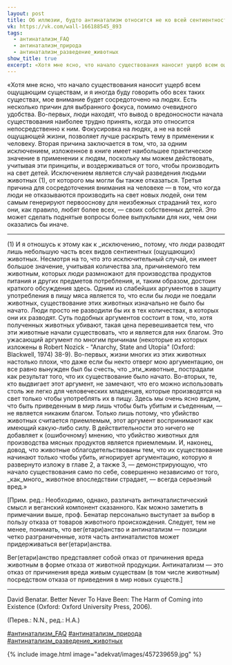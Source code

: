 ```yaml
---
layout: post
title: Об иллюзии, будто антинатализм относится не ко всей сентиентности, а только лишь к человеку
vk: https://vk.com/wall-166188545_893
tags:
  - антинатализм_FAQ
  - антинатализм_природа
  - антинатализм_разведение_животных
show_title: true
excerpt: «Хотя мне ясно, что начало существования наносит ущерб всем ощущающим существам, и я иногда буду говорить обо всех таких существах, мое внимание будет сосредоточено на людях. Есть несколько причин для выбранного фокуса, помимо очевидного удобства. Во-первых, люди находят, что...
---
```

«Хотя мне ясно, что начало существования наносит ущерб всем ощущающим существам, и я иногда буду говорить обо всех таких существах, мое внимание будет сосредоточено на людях. Есть несколько причин для выбранного фокуса, помимо очевидного удобства. Во-первых, люди находят, что вывод о вредоносности начала существования наиболее трудно принять, когда это относится непосредственно к ним. Фокусировка на людях, а не на всей ощущающей жизни, позволяет лучше раскрыть тему в применении к человеку. Вторая причина заключается в том, что, за одним исключением, изложенное в книге имеет наибольшее практическое значение в применении к людям, поскольку мы можем действовать, учитывая эти принципы, и воздерживаться от того, чтобы производить на свет детей. Исключением является случай разведения людьми животных (1), от которого мы могли бы также отказаться. Третья причина для сосредоточения внимания на человеке — в том, что когда люди не отказываются производить на свет новых людей, они тем самым генерируют первооснову для неизбежных страданий тех, кого они, как правило, любят более всех, — своих собственных детей. Это может сделать поднятые вопросы более выпуклыми для них, чем они оказались бы иначе.

---

(1) И я отношусь к этому как к \_исключению\_ потому, что люди разводят лишь небольшую часть всех видов сентиентных (ощущающих) животных. Несмотря на то, что это исключительный случай, он имеет большое значение, учитывая количества зла, причиняемого тем животным, которых люди размножают для производства продуктов питания и других предметов потребления, и, таким образом, достоин краткого обсуждения здесь. Одним из слабейших аргументов в защиту употребления в пищу мяса является то, что если бы люди не поедали животных, существование этих животных изначально не было бы начато. Люди просто не разводили бы их в тех количествах, в которых они их разводят. Суть подобных аргументов состоит в том, что, хотя полученных животных убивают, такая цена перевешивается тем, что эти животные начали существовать, что и является для них благом. Это ужасающий аргумент по многим причинам (некоторые из которых изложены в Robert Nozick - "Anarchy, State and Utopia" (Oxford: Blackwell, 1974) 38-9). Во-первых, жизни многих из этих животных настолько плохи, что даже если бы некто отверг мою аргументацию, он все равно вынужден был бы счесть, что \_эти\_животные\_ пострадали как результат того, что их существование было начато. Во-вторых, те, кто выдвигает этот аргумент, не замечают, что его можно использовать столь же легко для человеческих младенцев, которые производятся на свет только чтобы употреблять их в пищу. Здесь мы очень ясно видим, что быть приведенным в мир лишь чтобы быть убитым и съеденным, — не является никаким благом. Только лишь потому, что убийство животных считается приемлемым, этот аргумент воспринимают как имеющий какую-либо силу. В действительности это ничего не добавляет к (ошибочному) мнению, что убийство животных для производства мясных продуктов является приемлемым. И, наконец, довод, что животные облагодетельствованы тем, что их существование начинают только чтобы убить, игнорирует аргументацию, которую я развернуто изложу в главе 2, а также 3, — демонстрирующую, что начало существования само по себе, совершенно независимо от того, \_как\_много\_ животное впоследствии страдает, — всегда серьезный вред.»

\[Прим. ред.: Необходимо, однако, различать антинаталистический смысл и веганский компонент сказанного. Как можно заметить в примечании выше, проф. Бенатар персонально выступает за выбор в пользу отказа от товаров животного происхождения. Следует, тем не менее, понимать, что вег(етари)анство и антинатализм — позиции четко разграниченные, хотя часть антинаталистов может придерживаться вег(етари)анства.

Вег(етари)анство представляет собой отказ от причинения вреда животным в форме отказа от животной продукции. Антинатализм — это отказ от причинения вреда живым существам (в том числе животным) посредством отказа от приведения в мир новых существ.\]

---

David Benatar. Better Never To Have Been: The Harm of Coming into Existence (Oxford: Oxford University Press, 2006).

(Перев.: N.N., ред.: Н.А.)

[#антинатализм_FAQ](poisk.html#антинатализм_FAQ)
[#антинатализм_природа](poisk.html#антинатализм_природа)
[#антинатализм_разведение_животных](poisk.html#антинатализм_разведение_животных)

{% include image.html image="adekvat/images/457239659.jpg" %}